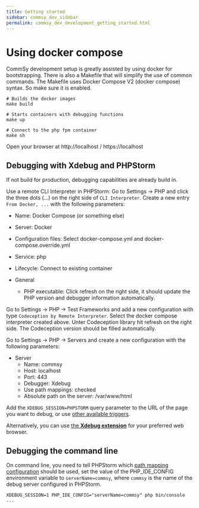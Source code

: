 ```yaml
---
title: Getting started
sidebar: commsy_dev_sidebar
permalink: commsy_dev_development_getting_started.html
---
```


# Using docker compose

CommSy development setup is greatly assisted by using docker for bootstrapping. There is also a Makefile that will
simplify the use of common commands. The Makefile uses Docker Compose V2 (docker compose) syntax. So make sure
it is enabled.

```
# Builds the docker images
make build

# Starts containers with debugging functions
make up

# Connect to the php fpm container
make sh
```

Open your browser at http://localhost / https://localhost

## Debugging with Xdebug and PHPStorm

If not build for production, debugging capabilities are already build in.

Use a remote CLI Interpreter in PHPStorm:
Go to Settings -> PHP and click the three dots (...) on the right side of `CLI Interpreter`. Create a new entry `From Docker, ...` with the following parameters:

- Name: Docker Compose (or something else)
- Server: Docker
- Configuration files: Select docker-compose.yml and docker-compose.override.yml
- Service: php

- Lifecycle: Connect to existing container
- General
  - PHP executable: Click refresh on the right side, it should update the PHP version and debugger information automatically.

Go to Settings -> PHP -> Test Frameworks and add a new configuration with type `Codeception by Remote Interpreter`. Select the docker compose interpreter created above. Unter Codeception library hit refresh on the right side. The Codeception version should be filled automatically.

Go to Settings -> PHP -> Servers and create a new configuration with the following parameters:

- Server
  - Name: commsy
  - Host: localhost
  - Port: 443
  - Debugger: Xdebug
  - Use path mappings: checked
  - Absolute path on the server: /var/www/html

Add the `XDEBUG_SESSION=PHPSTORM` query parameter to the URL of the page you want to debug, or use [other available triggers](https://xdebug.org/docs/step_debug#activate_debugger).

Alternatively, you can use [the **Xdebug extension**](https://xdebug.org/docs/step_debug#browser-extensions) for your preferred web browser. 

## Debugging the command line

On command line, you need to tell PHPStorm which [path mapping configuration](https://www.jetbrains.com/help/phpstorm/zero-configuration-debugging-cli.html#configure-path-mappings) should be used, set the value of the PHP_IDE_CONFIG environment variable to `serverName=commsy`, where `commsy` is the name of the debug server configured in PHPStorm.

```console
XDEBUG_SESSION=1 PHP_IDE_CONFIG="serverName=commsy" php bin/console ...
```
